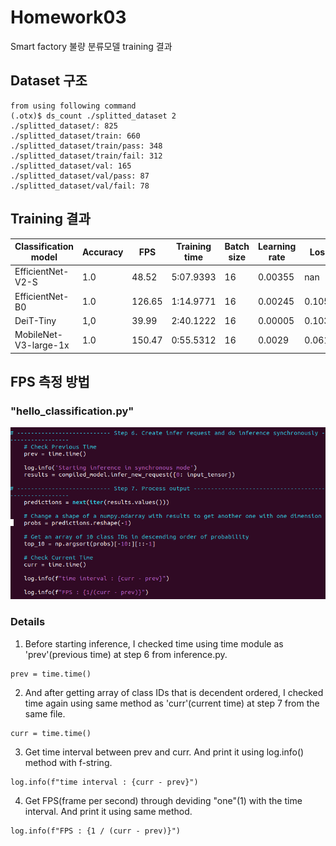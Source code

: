 # Homework03
Smart factory 불량 분류모델 training 결과

## Dataset 구조
```
from using following command 
(.otx)$ ds_count ./splitted_dataset 2
./splitted_dataset/: 825
./splitted_dataset/train: 660​
./splitted_dataset/train/pass: 348​
./splitted_dataset/train/fail: 312​
./splitted_dataset/val: 165
./splitted_dataset/val/pass: 87​
./splitted_dataset/val/fail: 78​
```

## Training 결과
|Classification model|Accuracy|FPS|Training time|Batch size|Learning rate|Loss|
|----|----|----|----|----|----|----|
|EfficientNet-V2-S|1.0|48.52|5:07.9393|16|0.00355|nan
|EfficientNet-B0|1.0|126.65|1:14.9771|16|0.00245|0.1057
|DeiT-Tiny|1,0|39.99|2:40.1222|16|0.00005|0.1033|
|MobileNet-V3-large-1x|1.0|150.47|0:55.5312|16|0.0029|0.0615


## FPS 측정 방법
### "hello_classification.py"
![inference.py](inference_shot.png)

### Details
1. Before starting inference, 
I checked time using time module as 'prev'(previous time) at step 6 from inference.py.
```
prev = time.time()
```

2. And after getting array of class IDs that is decendent ordered, I checked time again using same method as 'curr'(current time) at step 7 from the same file.
```
curr = time.time()
```

3. Get time interval between prev and curr.
And print it using log.info() method with f-string.
```
log.info(f"time interval : {curr - prev}")
```

4. Get FPS(frame per second) through deviding "one"(1) with the time interval.   And print it using same method.
```
log.info(f"FPS : {1 / (curr - prev)}")
```